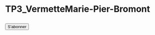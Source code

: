 # TP3_VermetteMarie-Pier-Bromont


<h2 class="max-w-lg text-2xl font-bold text-gray-800 xl:text-2xl">
<h2 class="text-2xl font-bold text-gray-800 xl:text-2xl text-center">

<h3 class="max-w-lg text-xl font-light text-gray-800 xl:text-2xl">

<p class="text-sm text-gray-600">

<button class="w-full px-4 py-3 text-sm font-medium tracking-wider text-white transition-colors duration-300 transform md:w-auto md:mx-4 focus:outline-none bg-sky-700 rounded-lg hover:bg-sky-800 focus:ring focus:ring-gray-300 focus:ring-opacity-80">S'abonner</button>  

<!--couleur sky-700 équivalent #0369A1
couleur hover sky-800 équivalent #075985
couleur texte = text-gray-800
couleur texte de la nav = text-gray-600
-->
